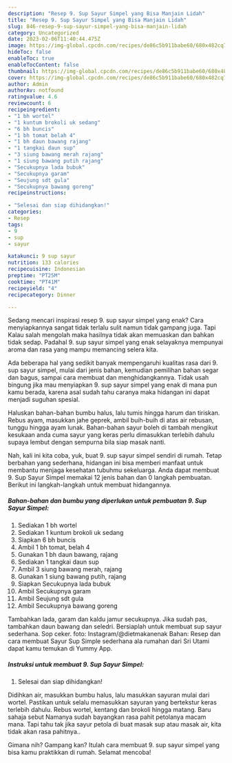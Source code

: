```yaml
---
description: "Resep 9. Sup Sayur Simpel yang Bisa Manjain Lidah"
title: "Resep 9. Sup Sayur Simpel yang Bisa Manjain Lidah"
slug: 846-resep-9-sup-sayur-simpel-yang-bisa-manjain-lidah
category: Uncategorized
date: 2023-02-06T11:40:44.475Z
image: https://img-global.cpcdn.com/recipes/de86c5b911babe60/680x482cq70/9-sup-sayur-simpel-foto-resep-utama.jpg
hideToc: false
enableToc: true
enableTocContent: false
thumbnail: https://img-global.cpcdn.com/recipes/de86c5b911babe60/680x482cq70/9-sup-sayur-simpel-foto-resep-utama.jpg
cover: https://img-global.cpcdn.com/recipes/de86c5b911babe60/680x482cq70/9-sup-sayur-simpel-foto-resep-utama.jpg
author: Admin
authorAv: notfound
ratingvalue: 4.6
reviewcount: 6
recipeingredient:
- "1 bh wortel"
- "1 kuntum brokoli uk sedang"
- "6 bh buncis"
- "1 bh tomat belah 4"
- "1 bh daun bawang rajang"
- "1 tangkai daun sup"
- "3 siung bawang merah rajang"
- "1 siung bawang putih rajang"
- "Secukupnya lada bubuk"
- "Secukupnya garam"
- "Seujung sdt gula"
- "Secukupnya bawang goreng"
recipeinstructions:

- "Selesai dan siap dihidangkan!"
categories:
- Resep
tags:
- 9
- sup
- sayur

katakunci: 9 sup sayur 
nutrition: 133 calories
recipecuisine: Indonesian
preptime: "PT25M"
cooktime: "PT41M"
recipeyield: "4"
recipecategory: Dinner

---
```



Sedang mencari inspirasi resep 9. sup sayur simpel yang enak? Cara menyiapkannya sangat tidak terlalu sulit namun tidak gampang juga. Tapi Kalau salah mengolah maka hasilnya tidak akan memuaskan dan bahkan tidak sedap. Padahal 9. sup sayur simpel yang enak selayaknya mempunyai aroma dan rasa yang mampu memancing selera kita.


Ada beberapa hal yang sedikit banyak mempengaruhi kualitas rasa dari 9. sup sayur simpel, mulai dari jenis bahan, kemudian pemilihan bahan segar dan bagus, sampai cara membuat dan menghidangkannya. Tidak usah bingung jika mau menyiapkan 9. sup sayur simpel yang enak di mana pun kamu berada, karena asal sudah tahu caranya maka hidangan ini dapat menjadi suguhan spesial.

Haluskan bahan-bahan bumbu halus, lalu tumis hingga harum dan tiriskan. Rebus ayam, masukkan jahe geprek, ambil buih-buih di atas air rebusan, tunggu hingga ayam lunak. Bahan-bahan sayur boleh di tambah mengikut kesukaan anda cuma sayur yang keras perlu dimasukkan terlebih dahulu supaya lembut dengan sempurna bila siap masak nanti.


Nah, kali ini kita coba, yuk, buat 9. sup sayur simpel sendiri di rumah. Tetap berbahan yang sederhana, hidangan ini bisa memberi manfaat untuk membantu menjaga kesehatan tubuhmu sekeluarga. Anda dapat membuat 9. Sup Sayur Simpel memakai 12 jenis bahan dan 0 langkah pembuatan. Berikut ini langkah-langkah untuk membuat hidangannya.

<!--inarticleads1-->

##### Bahan-bahan dan bumbu yang diperlukan untuk pembuatan 9. Sup Sayur Simpel:

1. Sediakan 1 bh wortel
1. Sediakan 1 kuntum brokoli uk sedang
1. Siapkan 6 bh buncis
1. Ambil 1 bh tomat, belah 4
1. Gunakan 1 bh daun bawang, rajang
1. Sediakan 1 tangkai daun sup
1. Ambil 3 siung bawang merah, rajang
1. Gunakan 1 siung bawang putih, rajang
1. Siapkan Secukupnya lada bubuk
1. Ambil Secukupnya garam
1. Ambil Seujung sdt gula
1. Ambil Secukupnya bawang goreng


Tambahkan lada, garam dan kaldu jamur secukupnya. Jika sudah pas, tambahkan daun bawang dan seledri. Bersiaplah untuk membuat sup sayur sederhana. Sop ceker. foto: Instagram/@dietmakanenak Bahan: Resep dan cara membuat Sayur Sup Simple sederhana ala rumahan dari Sri Utami dapat kamu temukan di Yummy App. 

<!--inarticleads2-->

##### Instruksi untuk membuat 9. Sup Sayur Simpel:


1. Selesai dan siap dihidangkan!

Didihkan air, masukkan bumbu halus, lalu masukkan sayuran mulai dari wortel. Pastikan untuk selalu memasukkan sayuran yang bertekstur keras terlebih dahulu. Rebus wortel, kentang dan brokoli hingga matang. Baru sahaja sebut Namanya sudah bayangkan rasa pahit petolanya macam mana. Tapi tahu tak jika sayur petola di buat masak sup atau masak air, kita tidak akan rasa pahitnya.. 

Gimana nih? Gampang kan? Itulah cara membuat 9. sup sayur simpel yang bisa kamu praktikkan di rumah. Selamat mencoba!
